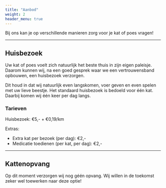 ```yaml
---
title: "Aanbod"
weight: 2
header_menu: true
---
```


Bij ons kan je op verschillende manieren zorg voor je kat of poes vragen!

---

## Huisbezoek

Uw kat of poes voelt zich natuurlijk het beste thuis in zijn eigen paleisje. Daarom kunnen wij, na een goed gesprek waar we een vertrouwensband opbouwen, een huisbezoek verzorgen.

Dit houd in dat wij natuurlijk even langskomen, voer geven en even spelen met uw lieve beestje. Het standaard huisbezoek is bedoeld voor één kat. Daarbij komen wij één keer per dag langs.

### Tarieven

Huisbezoek: €5,- + €0,19/km

Extras:

- Extra kat per bezoek (per dag): €2,-
- Medicatie toedienen (per kat, per dag): €2,-

---

## Kattenopvang

Op dit moment verzorgen wij nog géén opvang. Wij willen in de toekomst zeker wel toewerken naar deze optie!